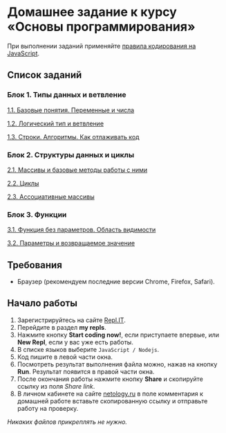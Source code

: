 # Домашнее задание к курсу «Основы программирования»

При выполнении заданий применяйте [правила кодирования на JavaScript](./codestyle.md).

## Список заданий

### Блок 1. Типы данных и ветвление

[1.1. Базовые понятия. Переменные и числа](./1.1_variables)

[1.2. Логический тип и ветвление](./1.2_if_and_boolean)

[1.3. Строки. Алгоритмы. Как отлаживать код](./1.3_strings_and_debug)

### Блок 2. Структуры данных и циклы

[2.1. Массивы и базовые методы работы с ними](./2.1_array/)

[2.2. Циклы](./2.2_cycles/)

[2.3. Ассоциативные массивы](./2.3_associative_arrays)

### Блок 3. Функции

[3.1. Функция без параметров. Область видимости](./3.1_function_no_args)

[3.2. Параметры и возвращаемое значение](./3.2_function_params_returns/)

## Требования

- Браузер (рекомендуем последние версии Chrome, Firefox, Safari).

## Начало работы

1. Зарегистрируйтесь на сайте [Repl.IT](https://repl.it/).
2. Перейдите в раздел **my repls**.
3. Нажмите кнопку **Start coding now!**, если приступаете впервые, или **New Repl**, если у вас уже есть работы.
4. В списке языков выберите `JavaScript / Nodejs`.
5. Код пишите в левой части окна.
6. Посмотреть результат выполнения файла можно, нажав на кнопку **Run**. Результат появится в правой части окна.
7. После окончания работы нажмите кнопку **Share** и скопируйте ссылку из поля _Share link_.
8. В личном кабинете на сайте [netology.ru](http://netology.ru/) в поле комментария к домашней работе вставьте скопированную ссылку и отправьте работу на проверку.

_Никаких файлов прикреплять не нужно._

